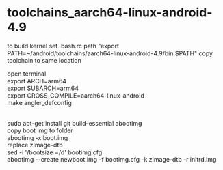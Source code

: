 # toolchains_aarch64-linux-android-4.9

to build kernel 
set .bash.rc path "export PATH=~/android/toolchains/aarch64-linux-android-4.9/bin:$PATH"
copy toolchain to same location

open terminal
<br>export ARCH=arm64
<br>export SUBARCH=arm64
<br>export CROSS_COMPILE=aarch64-linux-android-
<br>make angler_defconfig

<br>sudo apt-get install git build-essential abootimg
<br>copy boot img to folder
<br>abootimg -x boot.img
<br>replace zImage-dtb
<br>sed -i '/bootsize =/d' bootimg.cfg
<br>abootimg --create newboot.img -f bootimg.cfg -k zImage-dtb -r initrd.img

